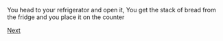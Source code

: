 You head to your refrigerator and open it, You get the stack of bread from the fridge and you place it on the counter

[Next](story2.2.3.1.md)